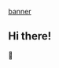 [banner](https://github.com/user-attachments/assets/ed1fb736-41b8-40fe-a1e2-613c14cc9389)
## Hi there!
 👋

<!--!

**BarnoTD/barnoTD** is a ✨ _special_ ✨ repository because its `README.md` (this file) appears on your GitHub profile.

Here are some ideas to get you started:

- 🔭 I’m currently working on ...
- 🌱 I’m currently learning ...
- 👯 I’m looking to collaborate on ...
- 🤔 I’m looking for help with ...
- 💬 Ask me about ...
- 📫 How to reach me: ...
- 😄 Pronouns: ...
- ⚡ Fun fact: ...
-->
